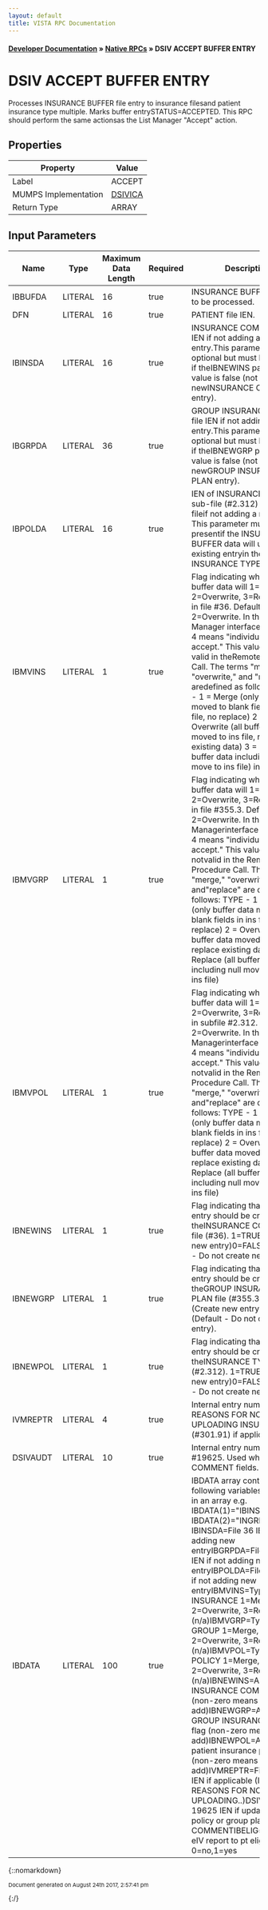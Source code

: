 ```yaml
---
layout: default
title: VISTA RPC Documentation
---
```


#### [Developer Documentation](../index) &#187; [Native RPCs](TableOfContents) &#187; DSIV ACCEPT BUFFER ENTRY<br/>
# DSIV ACCEPT BUFFER ENTRY

Processes INSURANCE BUFFER file entry to insurance filesand patient insurance type multiple.  Marks buffer entrySTATUS=ACCEPTED.  This RPC should perform the same actionsas the List Manager "Accept" action.

## Properties

Property | Value
--- | ---
Label | ACCEPT
MUMPS Implementation | [DSIVICA](http://code.osehra.org/dox/Routine_DSIVICA_source.html)
Return Type | ARRAY


## Input Parameters

Name | Type | Maximum Data Length | Required | Description
--- | --- | --- | --- | ---
IBBUFDA | LITERAL | 16 | true | INSURANCE BUFFER file IEN to be processed.
DFN | LITERAL | 16 | true | PATIENT file IEN.
IBINSDA | LITERAL | 16 | true | INSURANCE COMPANY file IEN if not adding a new entry.This parameter is optional but must be present if theIBNEWINS parameter value is false (not adding a newINSURANCE COMPANY entry).
IBGRPDA | LITERAL | 36 | true | GROUP INSURANCE PLAN file IEN if not adding a new entry.This parameter is optional but must be present if theIBNEWGRP parameter value is false (not adding a newGROUP INSURANCE PLAN entry).
IBPOLDA | LITERAL | 16 | true | IEN of INSURANCE TYPE sub-file (#2.312) of PATIENT fileif not adding a new entry.  This parameter must be presentif the INSURANCE BUFFER data will update an existing entryin the INSURANCE TYPE multiple.
IBMVINS | LITERAL | 1 | true | Flag indicating whether buffer data will 1&#x3D;Merge, 2&#x3D;Overwrite, 3&#x3D;Replacedata in file #36.  Default is 2&#x3D;Overwrite. In the List Manager interfaceflag value 4 means &quot;individually accept.&quot;  This value is not valid in theRemote Procedure Call. The terms &quot;merge,&quot; &quot;overwrite,&quot; and &quot;replace&quot; aredefined as follows:  TYPE    - 1 &#x3D; Merge     (only buffer data moved to blank fields                          in ins file, no replace)           2 &#x3D; Overwrite (all buffer data moved to ins file,                          replace existing data)           3 &#x3D; Replace   (all buffer data including null move to                          ins file)                         ins file)
IBMVGRP | LITERAL | 1 | true | Flag indicating whether buffer data will 1&#x3D;Merge, 2&#x3D;Overwrite, 3&#x3D;Replacedata in file #355.3.  Default is 2&#x3D;Overwrite. In the List Managerinterface flag value 4 means &quot;individually accept.&quot;  This value is notvalid in the Remote Procedure Call. The terms &quot;merge,&quot; &quot;overwrite,&quot; and&quot;replace&quot; are defined as follows:  TYPE    - 1 &#x3D; Merge     (only buffer data moved to blank fields                          in ins file, no replace)           2 &#x3D; Overwrite (all buffer data moved to ins file,                          replace existing data)           3 &#x3D; Replace   (all buffer data including null move to                          ins file)                         ins file)
IBMVPOL | LITERAL | 1 | true | Flag indicating whether buffer data will 1&#x3D;Merge, 2&#x3D;Overwrite, 3&#x3D;Replacedata in subfile #2.312.  Default is 2&#x3D;Overwrite. In the List Managerinterface flag value 4 means &quot;individually accept.&quot;  This value is notvalid in the Remote Procedure Call. The terms &quot;merge,&quot; &quot;overwrite,&quot; and&quot;replace&quot; are defined as follows: TYPE    - 1 &#x3D; Merge     (only buffer data moved to blank fields                         in ins file, no replace)          2 &#x3D; Overwrite (all buffer data moved to ins file,                         replace existing data)          3 &#x3D; Replace   (all buffer data including null move to                         ins file)                         ins file)
IBNEWINS | LITERAL | 1 | true | Flag indicating that a new entry should be created in theINSURANCE COMPANY file (#36).  1&#x3D;TRUE (Create new entry)0&#x3D;FALSE (Default - Do not create new entry).
IBNEWGRP | LITERAL | 1 | true | Flag indicating that a new entry should be created in theGROUP INSURANCE PLAN file (#355.3).  1&#x3D;TRUE (Create new entry)0&#x3D;FALSE (Default - Do not create new entry).
IBNEWPOL | LITERAL | 1 | true | Flag indicating that a new entry should be created in theINSURANCE TYPE subfile (#2.312).  1&#x3D;TRUE (Create new entry)0&#x3D;FALSE (Default - Do not create new entry).
IVMREPTR | LITERAL | 4 | true | Internal entry number in IVM REASONS FOR NOT UPLOADING INSURANCEfile (#301.91) if applicable.
DSIVAUDT | LITERAL | 10 | true | Internal entry number in File #19625.  Used when filing COMMENT fields.
IBDATA | LITERAL | 100 | true | IBDATA array containts the following variables and data in an array e.g. IBDATA(1)&#x3D;&quot;IBINSDA^1002&quot;      IBDATA(2)&#x3D;&quot;INGRPDA^&quot;      IBINSDA&#x3D;File 36 IEN if not adding new entryIBGRPDA&#x3D;File 355.3 IEN if not adding new entryIBPOLDA&#x3D;File 2.312 IEN if not adding new entryIBMVINS&#x3D;Type for INSURANCE 1&#x3D;Merge, 2&#x3D;Overwrite, 3&#x3D;Replace, 4&#x3D;(n/a)IBMVGRP&#x3D;Type for GROUP     1&#x3D;Merge, 2&#x3D;Overwrite, 3&#x3D;Replace, 4&#x3D;(n/a)IBMVPOL&#x3D;Type for POLICY    1&#x3D;Merge, 2&#x3D;Overwrite, 3&#x3D;Replace, 4&#x3D;(n/a)IBNEWINS&#x3D;Add new INSURANCE COMPANY flag (non-zero means add)IBNEWGRP&#x3D;Add new GROUP INSURANCE PLAN flag (non-zero means add)IBNEWPOL&#x3D;Add new patient insurance policy (non-zero means add)IVMREPTR&#x3D;File 301.91 IEN if applicable (IVM REASONS FOR NOT UPLOADING..)DSIVAUDT&#x3D;File 19625 IEN if updating pt policy or group plan COMMENTIBELIG&#x3D;to copy eIV report to pt elig/benefits 0&#x3D;no,1&#x3D;yes



{::nomarkdown} <br/><p style="font-size: 11px">Document generated on August 24th 2017, 2:57:41 pm</p>{:/}